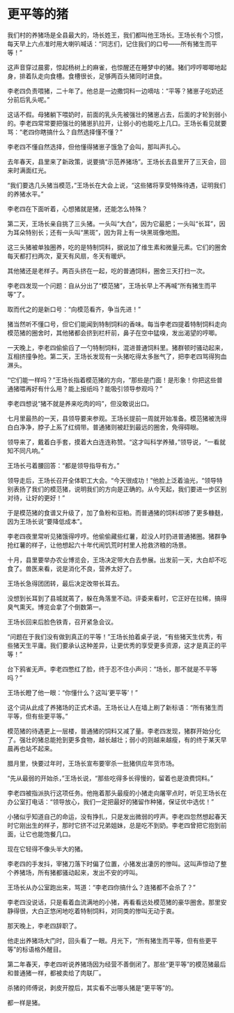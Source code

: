 # 更平等的猪

我们村的养猪场是全县最大的，场长姓王，我们都叫他王场长。王场长有个习惯，每天早上六点准时用大喇叭喊话：“同志们，记住我们的口号——所有猪生而平等！”

这声音穿过晨雾，惊起杨树上的麻雀，也惊醒还在睡梦中的猪。猪们哼哼唧唧地起身，排着队走向食槽。食槽很长，足够两百头猪同时进食。

李老四负责喂猪，二十年了。他总是一边撒饲料一边嘀咕：“平等？猪崽子吃奶还分前后乳头呢。”

这话不假。母猪躺下喂奶时，前面的乳头先被强壮的猪崽占去，后面的才轮到弱小的。李老四常常要把强壮的猪崽扒拉开，让弱小的也能吃上几口。王场长看见就要骂：“老四你瞎搞什么？自然选择懂不懂？”

李老四不懂自然选择，但他懂得猪崽子饿急了会叫，那叫声扎心。

去年春天，县里来了新政策，说要搞“示范养猪场”。王场长去县里开了三天会，回来时满面红光。

“我们要选几头猪当模范，”王场长在大会上说，“这些猪将享受特殊待遇，证明我们的养猪水平。”

李老四在下面听着，心想猪就是猪，还能怎么特殊？

第二天，王场长亲自挑了三头猪。一头叫“大白”，因为它最肥；一头叫“长耳”，因为耳朵特别长；还有一头叫“黑斑”，因为背上有一块黑斑像地图。

这三头猪被单独圈养，吃的是特制饲料，据说加了维生素和微量元素。它们的圈舍每天都打扫两次，夏天有风扇，冬天有暖炉。

其他猪还是老样子。两百头挤在一起，吃的普通饲料，圈舍三天打扫一次。

李老四发现一个问题：自从分出了“模范猪”，王场长早上不再喊“所有猪生而平等”了。

取而代之的是新口号：“向模范看齐，争当先进！”

猪当然听不懂口号，但它们能闻到特制饲料的香味。每当李老四提着特制饲料走向模范猪的圈舍时，其他猪都会挤到栏杆前，鼻子在空中猛嗅，发出渴望的哼唧。

一天晚上，李老四偷偷舀了一勺特制饲料，混进普通饲料里。猪群顿时骚动起来，互相挤撞争抢。第二天，王场长发现有一头猪吃得太多胀气了，把李老四骂得狗血淋头。

“它们能一样吗？”王场长指着模范猪的方向，“那些是门面！是形象！你把这些普通猪喂再好有什么用？能上报纸吗？能吸引领导参观吗？”

李老四想说“猪不就是养来吃肉的吗”，但没敢说出口。

七月里最热的一天，县领导要来参观。王场长提前一周就开始准备。模范猪被洗得白白净净，脖子上系了红绸带。普通猪则被赶到最远的圈舍，免得碍眼。

领导来了，戴着白手套，摸着大白连连称赞。“这才叫科学养殖，”领导说，“一看就知不同凡响。”

王场长弓着腰回答：“都是领导指导有方。”

领导走后，王场长召开全体职工大会。“今天很成功！”他脸上泛着油光，“领导特别表扬了我们的模范猪，说明我们的方向是正确的。从今天起，我们要进一步区别对待，让好的更好！”

于是模范猪的食谱又升级了，加了鱼粉和豆粕。而普通猪的饲料却掺了更多糠麸，因为王场长说“要降低成本”。

李老四夜里常听见猪饿得哼哼。他偷偷藏些红薯，趁没人时扔进普通猪圈。猪群争抢红薯的样子，让他想起六十年代闹饥荒时村里人抢救济粮的场景。

十月，县里要举办农业博览会，王场决定带大白去参展。出发前一天，大白却不吃食了。兽医来看，说是消化不良，营养太好了。

王场长急得团团转，最后决定改带长耳去。

没想到长耳到了县城就蔫了，躲在角落里不动。评委来看时，它正好在拉稀，搞得臭气熏天。博览会拿了个倒数第一。

王场长回来后脸色铁青，召开紧急会议。

“问题在于我们没有做到真正的平等！”王场长拍着桌子说，“有些猪天生优秀，有些猪天生平庸。我们要承认这种差异，让更优秀的享受更多资源，这才是真正的平等！”

台下鸦雀无声。李老四憋红了脸，终于忍不住小声问：“场长，那不就是不平等吗？”

王场长瞪了他一眼：“你懂什么？这叫‘更平等’！”

这个词从此成了养猪场的正式术语。王场长让人在墙上刷了新标语：“所有猪生而平等，但有些更平等。”

模范猪的待遇更上一层楼，普通猪的饲料又减了量。李老四发现，猪群开始分化了。强壮的猪总能抢到更多食物，越长越壮；弱小的则越来越瘦，有的终于某天早晨再也站不起来。

腊月里，快要过年时，王场长宣布要宰杀一批猪供应年货市场。

“先从最弱的开始杀，”王场长说，“那些吃得多长得慢的，留着也是浪费饲料。”

李老四被指派执行这项任务。他拖着那头最瘦的小猪走向屠宰点时，听见王场长在办公室打电话：“领导放心，我们一定把最好的猪留作种猪，保证优中选优！”

小猪似乎知道自己的命运，没有挣扎，只是发出微弱的哼声。李老四忽然想起春天时它刚出生的样子，那时它挤不过兄弟姐妹，总是吃不到奶。李老四曾把它抱到前面，让它也能饱餐几口。

现在它轻得不像头半大的猪。

李老四的手发抖，宰猪刀落下时偏了位置，小猪发出凄厉的惨叫。这叫声惊动了整个养猪场，所有猪都骚动起来，发出不安的哼叫。

王场长从办公室跑出来，骂道：“李老四你搞什么？连猪都不会杀了？”

李老四没说话，只是看着血流满地的小猪，再看看远处模范猪的豪华圈舍。那里安静得很，大白正悠闲地吃着特制饲料，对同类的惨叫无动于衷。

那天晚上，李老四辞职了。

他走出养猪场大门时，回头看了一眼。月光下，“所有猪生而平等，但有些更平等”的标语格外醒目。

第二年春天，李老四听说养猪场因为经营不善倒闭了。那些“更平等”的模范猪最后和普通猪一样，都被卖给了肉联厂。

杀猪的师傅说，剥皮开膛后，其实看不出哪头猪是“更平等”的。

都一样是猪。